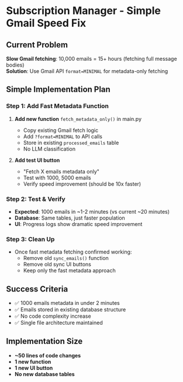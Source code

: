 # Subscription Manager - Simple Gmail Speed Fix

## Current Problem
**Slow Gmail fetching**: 10,000 emails = 15+ hours (fetching full message bodies)  
**Solution**: Use Gmail API `format=MINIMAL` for metadata-only fetching

## Simple Implementation Plan

### Step 1: Add Fast Metadata Function
1. **Add new function** `fetch_metadata_only()` in main.py
   - Copy existing Gmail fetch logic
   - Add `?format=MINIMAL` to API calls  
   - Store in existing `processed_emails` table
   - No LLM classification

2. **Add test UI button**
   - "Fetch X emails metadata only" 
   - Test with 1000, 5000 emails
   - Verify speed improvement (should be 10x faster)

### Step 2: Test & Verify 
- **Expected**: 1000 emails in ~1-2 minutes (vs current ~20 minutes)
- **Database**: Same tables, just faster population
- **UI**: Progress logs show dramatic speed improvement

### Step 3: Clean Up
- Once fast metadata fetching confirmed working:
  - Remove old `sync_emails()` function
  - Remove old sync UI buttons
  - Keep only the fast metadata approach

## Success Criteria
- ✅ 1000 emails metadata in under 2 minutes
- ✅ Emails stored in existing database structure  
- ✅ No code complexity increase
- ✅ Single file architecture maintained

## Implementation Size
- **~50 lines of code changes**
- **1 new function**  
- **1 new UI button**
- **No new database tables**